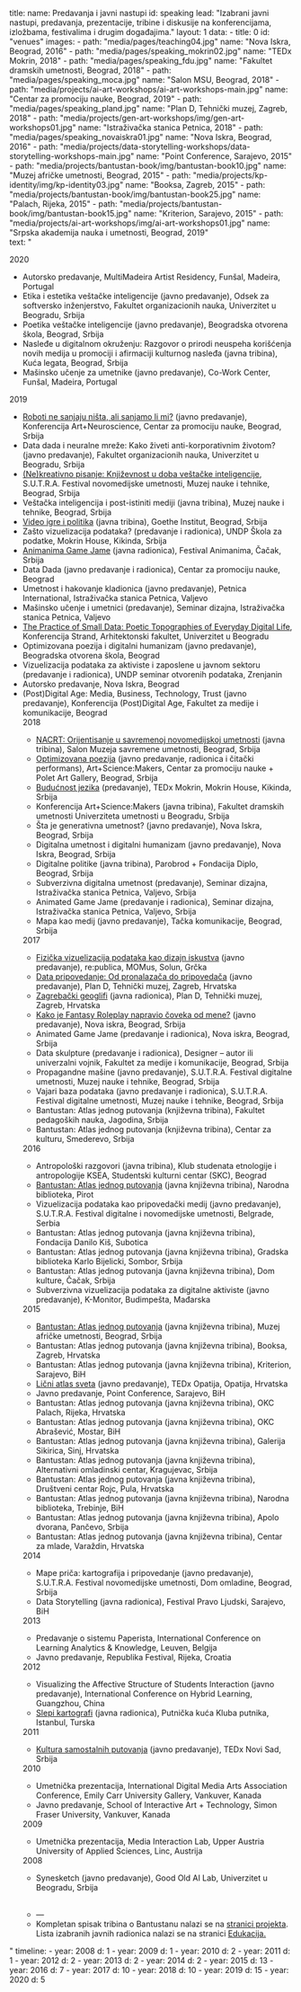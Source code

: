title: 
    name: Predavanja i javni nastupi
id: speaking
lead: "Izabrani javni nastupi, predavanja, prezentacije, tribine i diskusije na konferencijama, izložbama, festivalima i drugim događajima."
layout: 1
data:
    - title: 0
      id: "venues"
      images:
        - path: "media/pages/teaching04.jpg"
          name: "Nova Iskra, Beograd, 2016"
        - path: "media/pages/speaking_mokrin02.jpg"
          name: "TEDx Mokrin, 2018" 
        - path: "media/pages/speaking_fdu.jpg"
          name: "Fakultet dramskih umetnosti, Beograd, 2018"
        - path: "media/pages/speaking_moca.jpg"
          name: "Salon MSU, Beograd, 2018"
        - path: "media/projects/ai-art-workshops/ai-art-workshops-main.jpg"
          name: "Centar za promociju nauke, Beograd, 2019"
        - path: "media/pages/speaking_pland.jpg"
          name: "Plan D, Tehnički muzej, Zagreb, 2018"
        - path: "media/projects/gen-art-workshops/img/gen-art-workshops01.jpg"
          name: "Istraživačka stanica Petnica, 2018"
        - path: "media/pages/speaking_novaiskra01.jpg"
          name: "Nova Iskra, Beograd, 2016"
        - path: "media/projects/data-storytelling-workshops/data-storytelling-workshops-main.jpg"
          name: "Point Conference, Sarajevo, 2015"
        - path: "media/projects/bantustan-book/img/bantustan-book10.jpg"
          name: "Muzej afričke umetnosti, Beograd, 2015"
        - path: "media/projects/kp-identity/img/kp-identity03.jpg"
          name: "Booksa, Zagreb, 2015"
        - path: "media/projects/bantustan-book/img/bantustan-book25.jpg"
          name: "Palach, Rijeka, 2015"
        - path: "media/projects/bantustan-book/img/bantustan-book15.jpg"
          name: "Kriterion, Sarajevo, 2015"
        - path: "media/projects/ai-art-workshops/img/ai-art-workshops01.jpg"
          name: "Srpska akademija nauka i umetnosti, Beograd, 2019"        
      text: "<div class='section-list interface-page-li-style'>
<div class='list-title-first-page interface-heading-style'>2020</div>
<ul>
<li><span class='italic-style'>Autorsko predavanje</span>, MultiMadeira Artist Residency, Funšal, Madeira, Portugal</li>
<li><span class='italic-style'>Etika i estetika veštačke inteligencije</span> (javno predavanje), Odsek za softversko inženjerstvo, Fakultet organizacionih nauka, Univerzitet u Beogradu, Srbija</li>
<li><span class='italic-style'>Poetika veštačke inteligencije</span> (javno predavanje), Beogradska otvorena škola, Beograd, Srbija</li>
<li><span class='italic-style'>Nasleđe u digitalnom okruženju: Razgovor o prirodi neuspeha korišćenja novih medija u promociji i afirmaciji kulturnog nasleđa</span> (javna tribina), Kuća legata, Beograd, Srbija</li>
<li><span class='italic-style'>Mašinsko učenje za umetnike</span> (javno predavanje), Co-Work Center, Funšal, Madeira, Portugal</li>
</ul>
<div class='list-title interface-heading-style'>2019</div>
<ul>
<li><span class='italic-style'><a href='https://fmk.singidunum.ac.rs/vesti/art-neuroscience-uros-krcadinac/' target='_blank'>Roboti ne sanjaju ništa, ali sanjamo li mi?</a></span> (javno predavanje), Konferencija Art+Neuroscience, Centar za promociju nauke, Beograd, Srbija</li>
<li><span class='italic-style'>Data dada i neuralne mreže: Kako živeti anti-korporativnim životom?</span> (javno predavanje), Fakultet organizacionih nauka, Univerzitet u Beogradu, Srbija</li>
<li><span class='italic-style'><a href='https://muzejnt.rs/sutra/portfolio-item/nekreativno-pisanje/' target='_blank'>(Ne)kreativno pisanje: Književnost u doba veštačke inteligencije</a></span>, S.U.T.R.A. Festival novomedijske umetnosti, Muzej nauke i tehnike, Beograd, Srbija</li>
<li><span class='italic-style'>Veštačka inteligencija i post-istiniti mediji</span> (javna tribina), Muzej nauke i tehnike, Beograd, Srbija</li>
<li><span class='italic-style'><a href='https://www.goethe.de/ins/cs/sr/ver.cfm?fuseaction=events.detail&event_id=21575748&' target='_blank'>Video igre i politika</a></span> (javna tribina), Goethe Institut, Beograd, Srbija</li>
<li><span class='italic-style'>Zašto vizuelizacija podataka?</span> (predavanje i radionica), UNDP Škola za podatke, Mokrin House, Kikinda, Srbija</li>
<li><span class='italic-style'><a href='http://www.animanima.org/en/radionica.php' target='_blank'>Animanima Game Jame</a></span> (javna radionica), Festival Animanima, Čačak, Srbija</li>
<li><span class='italic-style'>Data Dada</span> (javno predavanje i radionica), Centar za promociju nauke, Beograd</li>
<li><span class='italic-style'>Umetnost i hakovanje kladionica</span> (javno predavanje), Petnica International, Istraživačka stanica Petnica, Valjevo</li>
<li><span class='italic-style'>Mašinsko učenje i umetnici</span> (predavanje), Seminar dizajna, Istraživačka stanica Petnica, Valjevo</li>
<li><span class='italic-style'><a href='http://www.strand.rs/krcadinac/' target='_blank'>The Practice of Small Data: Poetic Topographies of Everyday Digital Life</a></span>, Konferencija Strand, Arhitektonski fakultet, Univerzitet u Beogradu</li>
<li><span class='italic-style'>Optimizovana poezija i digitalni humanizam</span> (javno predavanje), Beogradska otvorena škola, Beograd</li>
<li><span class='italic-style'>Vizuelizacija podataka za aktiviste i zaposlene u javnom sektoru</span> (predavanje i radionica), UNDP seminar otvorenih podataka, Zrenjanin</li>
<li><span class='italic-style'>Autorsko predavanje</span>, Nova Iskra, Beograd</li>
<li><span class='italic-style'>(Post)Digital Age: Media, Business, Technology, Trust</span> (javno predavanje), Konferencija (Post)Digital Age, Fakultet za medije i komunikacije, Beograd</li>
<div class='list-title interface-heading-style'>2018</div>
<ul>
<li><span class='italic-style'><a href='http://dejangrba.org/publications/en/books/2018-going-postdigital/2018-going-postdigital.php' target='_blank'>NACRT: Orijentisanje u savremenoj novomedijskoj umetnosti</a></span> (javna tribina), Salon Muzeja savremene umetnosti, Beograd, Srbija</li>
<li><span class='italic-style'><a href='/rad/projekti/optimized-poetry/' target='_blank'>Optimizovana poezija</a></span> (javno predavanje, radionica i čitački performans), Art+Science:Makers, Centar za promociju nauke + Polet Art Gallery, Beograd, Srbija</li>
<li><span class='italic-style'><a href='https://www.youtube.com/watch?v=amLLN_dRdTc' target='_blank'>Budućnost jezika</a></span> (predavanje), TEDx Mokrin, Mokrin House, Kikinda, Srbija</li>
<li><span class='italic-style'>Konferencija Art+Science:Makers</span> (javna tribina), Fakultet dramskih umetnosti Univerziteta umetnosti u Beogradu, Srbija</li>
<li><span class='italic-style'>Šta je generativna umetnost?</span> (javno predavanje), Nova Iskra, Beograd, Srbija</li>
<li><span class='italic-style'>Digitalna umetnost i digitalni humanizam</span> (javno predavanje), Nova Iskra, Beograd, Srbija</li>
<li><span class='italic-style'>Digitalne politike</span> (javna tribina), Parobrod + Fondacija Diplo, Beograd, Srbija</li>
<li><span class='italic-style'>Subverzivna digitalna umetnost</span> (predavanje), Seminar dizajna, Istraživačka stanica Petnica, Valjevo, Srbija</li>
<li><span class='italic-style'>Animated Game Jame</span> (predavanje i radionica), Seminar dizajna, Istraživačka stanica Petnica, Valjevo, Srbija</li>
<li><span class='italic-style'>Mapa kao medij</span> (javno predavanje), Tačka komunikacije, Beograd, Srbija</li>
</ul>
<div class='list-title interface-heading-style'>2017</div>
<ul>
<li><span class='italic-style'><a href='https://www.youtube.com/watch?v=wwGcl-aGzNc' target='_blank'>Fizička vizuelizacija podataka kao dizajn iskustva</a></span> (javno predavanje), re:publica, MOMus, Solun, Grčka</li>
<li><span class='italic-style'><a href='https://2017.pland.hr/predavanja/uros-krcadinac-data-storytelling-od-pronalazaca-do-pripovedaca/' target='_blank'>Data pripovedanje: Od pronalazača do pripovedača</a></span> (javno predavanje), Plan D, Tehnički muzej, Zagreb, Hrvatska</li>
<li><span class='italic-style'><a href='rad/projekti/geoglyphs-zg/'>Zagrebački geoglifi</a></span> (javna radionica), Plan D, Tehnički muzej, Zagreb, Hrvatska</li>
<li><span class='italic-style'><a href='https://novaiskra.com/predavanje-kako-je-fantasy-roleplay-napravio-coveka-od-mene/' target='_blank'>Kako je Fantasy Roleplay napravio čoveka od mene?</a></span> (javno predavanje), Nova iskra, Beograd, Srbija</li>
<li><span class='italic-style'>Animated Game Jame</span> (predavanje i radionica), Nova iskra, Beograd, Srbija</li>
<li><span class='italic-style'>Data skulpture</span> (predavanje i radionica),  Designer – autor ili univerzalni vojnik, Fakultet za medije i komunikacije, Beograd, Srbija</li>
<li><span class='italic-style'>Propagandne mašine</span> (javno predavanje), S.U.T.R.A. Festival digitalne umetnosti, Muzej nauke i tehnike, Beograd, Srbija</li>
<li><span class='italic-style'>Vajari baza podataka</span> (javno predavanje i radionica), S.U.T.R.A. Festival digitalne umetnosti, Muzej nauke i tehnike, Beograd, Srbija</li>
<li><span class='italic-style'>Bantustan: Atlas jednog putovanja</span> (književna tribina), Fakultet pedagoških nauka, Jagodina, Srbija</li>
<li><span class='italic-style'>Bantustan: Atlas jednog putovanja</span> (književna tribina), Centar za kulturu, Smederevo, Srbija</li>
</ul>
<div class='list-title interface-heading-style'>2016</div>
<ul>
<li><span class='italic-style'>Antropološki razgovori</span> (javna tribina), Klub studenata etnologije i antropologije KSEA, Studentski kulturni centar (SKC), Beograd</li>
<li><span class='italic-style'><a href='/rad/projekti/bantustan-book/'>Bantustan: Atlas jednog putovanja</a></span> (javna književna tribina), Narodna biblioteka, Pirot</li>
<li><span class='italic-style'>Vizuelizacija podataka kao pripovedački medij</span> (javno predavanje), S.U.T.R.A. Festival digitalne i novomedijske umetnosti, Belgrade, Serbia</li>
<li><span class='italic-style'>Bantustan: Atlas jednog putovanja</span> (javna književna tribina), Fondacija Danilo Kiš, Subotica</li>
<li><span class='italic-style'>Bantustan: Atlas jednog putovanja</span> (javna književna tribina), Gradska biblioteka Karlo Bijelicki, Sombor, Srbija</li>
<li><span class='italic-style'>Bantustan: Atlas jednog putovanja</span> (javna književna tribina), Dom kulture, Čačak, Srbija</li>
<li><span class='italic-style'>Subverzivna vizuelizacija podataka za digitalne aktiviste</span> (javno predavanje), K-Monitor, Budimpešta, Mađarska</li>
</ul>
<div class='list-title interface-heading-style'>2015</div>
<ul>
<li><span class='italic-style'><a href='/rad/projekti/bantustan-book/'>Bantustan: Atlas jednog putovanja</a></span> (javna književna tribina), Muzej afričke umetnosti, Beograd, Srbija</li> 
<li><span class='italic-style'>Bantustan: Atlas jednog putovanja</span> (javna književna tribina), Booksa, Zagreb, Hrvatska</li>
<li><span class='italic-style'>Bantustan: Atlas jednog putovanja</span> (javna književna tribina), Kriterion, Sarajevo, BiH</li>
<li><span class='italic-style'><a href='https://www.youtube.com/watch?v=lOW9IeYoEqo' target='_blank'>Lični atlas sveta</a></span> (javno predavanje), TEDx Opatija, Opatija, Hrvatska</li>
<li><span class='italic-style'>Javno predavanje</span>, Point Conference, Sarajevo, BiH</li>
<li><span class='italic-style'>Bantustan: Atlas jednog putovanja</span> (javna književna tribina), OKC Palach, Rijeka, Hrvatska</li>
<li><span class='italic-style'>Bantustan: Atlas jednog putovanja</span> (javna književna tribina), OKC Abrašević, Mostar, BiH</li>
<li><span class='italic-style'>Bantustan: Atlas jednog putovanja</span> (javna književna tribina), Galerija Sikirica, Sinj, Hrvatska</li>
<li><span class='italic-style'>Bantustan: Atlas jednog putovanja</span> (javna književna tribina), Alternativni omladinski centar, Kragujevac, Srbija</li>
<li><span class='italic-style'>Bantustan: Atlas jednog putovanja</span> (javna književna tribina), Društveni centar Rojc, Pula, Hrvatska</li>
<li><span class='italic-style'>Bantustan: Atlas jednog putovanja</span> (javna književna tribina), Narodna biblioteka, Trebinje, BiH</li>
<li><span class='italic-style'>Bantustan: Atlas jednog putovanja</span> (javna književna tribina), Apolo dvorana, Pančevo, Srbija</li>
<li><span class='italic-style'>Bantustan: Atlas jednog putovanja</span> (javna književna tribina), Centar za mlade, Varaždin, Hrvatska</li>
</ul>
<div class='list-title interface-heading-style'>2014</div>
<ul>
<li><span class='italic-style'>Mape priča: kartografija i pripovedanje</span> (javno predavanje), S.U.T.R.A. Festival novomedijske umetnosti, Dom omladine, Beograd, Srbija</li>
<li><span class='italic-style'>Data Storytelling (javna radionica), Festival Pravo Ljudski, Sarajevo, BiH</li>
</ul>
<div class='list-title interface-heading-style'>2013</div>
<ul>
<li><span class='italic-style'>Predavanje o sistemu Paperista</span>, International Conference on Learning Analytics & Knowledge, Leuven, Belgija</li>
<li><span class='italic-style'>Javno predavanje</span>, Republika Festival, Rijeka, Croatia</li>
</ul>
<div class='list-title interface-heading-style'>2012</div>
<ul>
<li><span class='italic-style'>Visualizing the Affective Structure of Students Interaction</span> (javno predavanje), International Conference on Hybrid Learning, Guangzhou, China</li>
<li><span class='italic-style'><a href='/rad/projekti/blind-cartographers-workshop/'>Slepi kartografi</a></span> (javna radionica), Putnička kuća Kluba putnika, Istanbul, Turska</li>
</ul>
<div class='list-title interface-heading-style'>2011</div>
<ul>
<li><span class='italic-style'><a href='https://www.youtube.com/watch?v=bCQeLZByctg' target='_blank'>Kultura samostalnih putovanja</a></span> (javno predavanje), TEDx Novi Sad, Srbija</li>
</ul>
<div class='list-title interface-heading-style'>2010</div>
<ul>
<li><span class='italic-style'>Umetnička prezentacija</span>, International Digital Media Arts Association Conference, Emily Carr University Gallery, Vankuver, Kanada</li>
<li><span class='italic-style'>Javno predavanje</span>, School of Interactive Art + Technology, Simon Fraser University, Vankuver, Kanada</li>
</ul>
<div class='list-title interface-heading-style'>2009</div>
<ul>
<li><span class='italic-style'>Umetnička prezentacija</span>, Media Interaction Lab, Upper Austria University of Applied Sciences, Linc, Austrija</li>
</ul>
<div class='list-title interface-heading-style'>2008</div>
<ul>
<li><span class='italic-style'>Synesketch</span> (javno predavanje), Good Old AI Lab, Univerzitet u Beogradu, Srbija</li>
</ul>
<div class='list-title interface-heading-style'><br></div>
<ul>
<li>—</li>
<li>Kompletan spisak tribina o <span class='italic-style'>Bantustanu</span> nalazi se na <a href='/rad/projekti/bantustan-book/'>stranici projekta</a>. Lista izabranih javnih radionica nalazi se na stranici <a href='/rad/edukacija/'>Edukacija.</a></li>
</ul>
</div>" 
timeline:
    - year: 2008
      d: 1
    - year: 2009
      d: 1
    - year: 2010
      d: 2
    - year: 2011
      d: 1
    - year: 2012
      d: 2
    - year: 2013
      d: 2
    - year: 2014
      d: 2
    - year: 2015
      d: 13
    - year: 2016
      d: 7
    - year: 2017
      d: 10
    - year: 2018
      d: 10
    - year: 2019
      d: 15
    - year: 2020
      d: 5